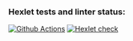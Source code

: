 ### Hexlet tests and linter status:
[![Github Actions](https://github.com/yurykurylovich/frontend-project-lvl3/workflows/Project%20CI/badge.svg)](https://github.com/yurykurylovich/frontend-project-lvl3/actions?query=workflow%3A"Project+CI")
[![Hexlet check](https://github.com/yurykurylovich/frontend-project-lvl3/workflows/hexlet-check/badge.svg)](https://github.com/yurykurylovich/frontend-project-lvl3/actions?query=workflow%3Ahexlet-check)
